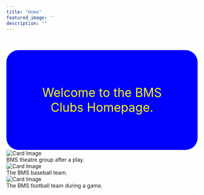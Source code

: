```yaml
---
title: "Home"
featured_image: ''
description: ""
---
```


<br>
<br>

<div style="background-color: blue; padding: 60px; border-radius: 32px; color: yellow;">
  <p style="text-align: center; font-size: 32px;">Welcome to the BMS Clubs Homepage.</p>
</div>

<div class="card-container">
  <div class="card">
    <img src="images/BMS4.jpg" alt="Card Image">
    <div class="overlay-text">BMS theatre group after a play.</div>
  </div>



  <div class="card">
    <img src="https://resources.finalsite.net/images/f_auto,q_auto,t_image_size_4/v1743437065/mcpsorg/w7hu0u7jc5lzak9ztbnz/BaseballMarch2025.jpg" alt="Card Image">
    <div class="overlay-text">The BMS baseball team.</div>
  </div>


  


  <div class="card">
    <img src="https://resources.finalsite.net/images/f_auto,q_auto,t_image_size_2/v1690389009/mcpsorg/hyzt3aygytdob2skqbzt/footballforwebsite.jpg" alt="Card Image">
    <div class="overlay-text">The BMS football team during a game.</div>
  </div>
    </div>